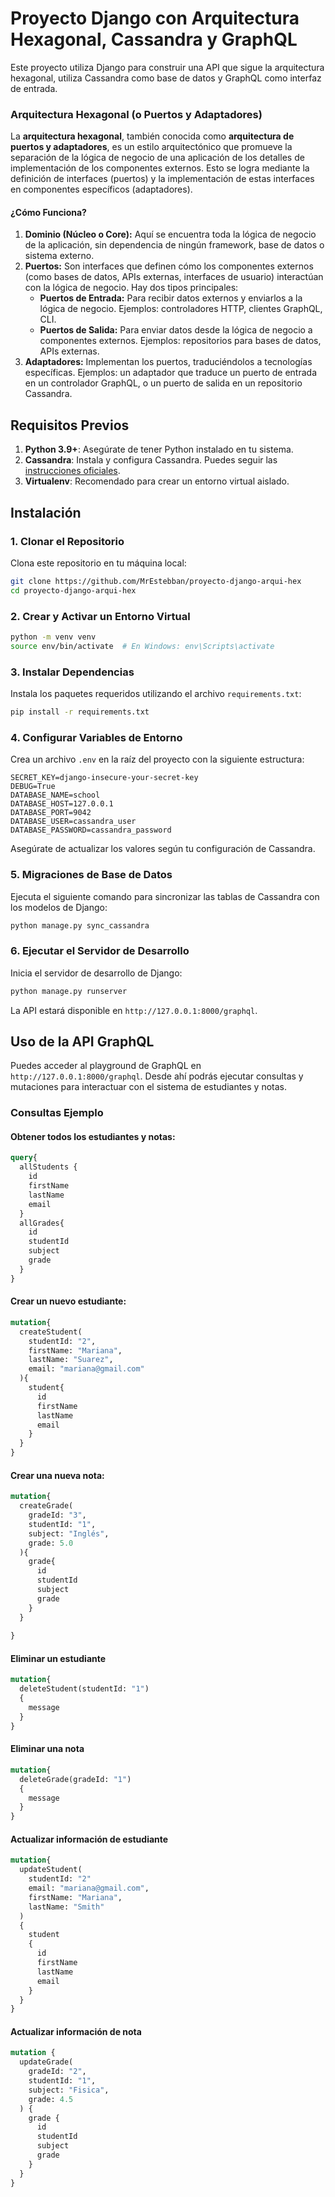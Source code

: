 
# Proyecto Django con Arquitectura Hexagonal, Cassandra y GraphQL

Este proyecto utiliza Django para construir una API que sigue la arquitectura hexagonal, utiliza Cassandra como base de datos y GraphQL como interfaz de entrada.

### Arquitectura Hexagonal (o Puertos y Adaptadores)

La **arquitectura hexagonal**, también conocida como **arquitectura de puertos y adaptadores**, es un estilo arquitectónico que promueve la separación de la lógica de negocio de una aplicación de los detalles de implementación de los componentes externos. Esto se logra mediante la definición de interfaces (puertos) y la implementación de estas interfaces en componentes específicos (adaptadores).

#### ¿Cómo Funciona?

1. **Dominio (Núcleo o Core):** Aquí se encuentra toda la lógica de negocio de la aplicación, sin dependencia de ningún framework, base de datos o sistema externo.
2. **Puertos:** Son interfaces que definen cómo los componentes externos (como bases de datos, APIs externas, interfaces de usuario) interactúan con la lógica de negocio. Hay dos tipos principales:
   * **Puertos de Entrada:** Para recibir datos externos y enviarlos a la lógica de negocio. Ejemplos: controladores HTTP, clientes GraphQL, CLI.
   * **Puertos de Salida:** Para enviar datos desde la lógica de negocio a componentes externos. Ejemplos: repositorios para bases de datos, APIs externas.
3. **Adaptadores:** Implementan los puertos, traduciéndolos a tecnologías específicas. Ejemplos: un adaptador que traduce un puerto de entrada en un controlador GraphQL, o un puerto de salida en un repositorio Cassandra.

## Requisitos Previos

1. **Python 3.9+**: Asegúrate de tener Python instalado en tu sistema.
2. **Cassandra**: Instala y configura Cassandra. Puedes seguir las [instrucciones oficiales](https://cassandra.apache.org/_/quickstart.html).
3. **Virtualenv**: Recomendado para crear un entorno virtual aislado.

## Instalación

### 1. Clonar el Repositorio

Clona este repositorio en tu máquina local:

```bash
git clone https://github.com/MrEstebban/proyecto-django-arqui-hex
cd proyecto-django-arqui-hex
```

### 2. Crear y Activar un Entorno Virtual

```bash
python -m venv venv
source env/bin/activate  # En Windows: env\Scripts\activate
```

### 3. Instalar Dependencias

Instala los paquetes requeridos utilizando el archivo `requirements.txt`:

```bash
pip install -r requirements.txt
```

### 4. Configurar Variables de Entorno

Crea un archivo `.env` en la raíz del proyecto con la siguiente estructura:

```
SECRET_KEY=django-insecure-your-secret-key
DEBUG=True
DATABASE_NAME=school
DATABASE_HOST=127.0.0.1
DATABASE_PORT=9042
DATABASE_USER=cassandra_user
DATABASE_PASSWORD=cassandra_password
```

Asegúrate de actualizar los valores según tu configuración de Cassandra.

### 5. Migraciones de Base de Datos

Ejecuta el siguiente comando para sincronizar las tablas de Cassandra con los modelos de Django:

```bash
python manage.py sync_cassandra
```

### 6. Ejecutar el Servidor de Desarrollo

Inicia el servidor de desarrollo de Django:

```bash
python manage.py runserver
```

La API estará disponible en `http://127.0.0.1:8000/graphql`.

## Uso de la API GraphQL

Puedes acceder al playground de GraphQL en `http://127.0.0.1:8000/graphql`. Desde ahí podrás ejecutar consultas y mutaciones para interactuar con el sistema de estudiantes y notas.

### Consultas Ejemplo

#### Obtener todos los estudiantes y notas:

```graphql
query{
  allStudents {
    id
    firstName
    lastName
    email
  }
  allGrades{
    id
    studentId
    subject
    grade
  }
}
```

#### Crear un nuevo estudiante:

```graphql
mutation{
  createStudent(
    studentId: "2",
    firstName: "Mariana",
    lastName: "Suarez",
    email: "mariana@gmail.com"
  ){
    student{
      id
      firstName
      lastName
      email
    }
  }
}
```

#### Crear una nueva nota:

```graphql
mutation{
  createGrade(
    gradeId: "3",
    studentId: "1",
    subject: "Inglés",
    grade: 5.0
  ){
    grade{
      id
      studentId
      subject
      grade
    }
  }
  
}
```

#### Eliminar un estudiante

```graphql
mutation{
  deleteStudent(studentId: "1")
  {
    message
  }
}
```

#### Eliminar una nota

```graphql
mutation{
  deleteGrade(gradeId: "1")
  {
    message
  }
}
```

#### Actualizar información de estudiante

```graphql
mutation{
  updateStudent(
    studentId: "2"
    email: "mariana@gmail.com",
    firstName: "Mariana",
    lastName: "Smith"
  )
  {
    student
    {
      id
      firstName
      lastName
      email
    }
  }
}
```

#### Actualizar información de nota
```graphql
mutation {
  updateGrade(
    gradeId: "2",
    studentId: "1",
    subject: "Fisica",
    grade: 4.5
  ) {
    grade {
      id
      studentId
      subject
      grade
    }
  }
}
```